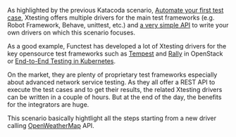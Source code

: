 As highlighted by the previous Katacoda scenario,
[Automate your first test case](https://www.katacoda.com/ollivier/courses/xtestingci/firstdriver),
Xtesting offers multiple drivers for the main test frameworks (e.g.
Robot Framework, Behave, unittest, etc.) and
[a very simple API](https://xtesting.readthedocs.io/en/latest/apidoc/xtesting.core.testcase.html)
to write your own drivers on which this scenario focuses.

As a good example, Functest has developed a lot of Xtesting drivers for the key
opensource test frameworks such as
[Tempest](https://docs.openstack.org/tempest/latest/) and
[Rally](https://docs.openstack.org/rally/latest/) in OpenStack or
[End-to-End Testing in Kubernetes](https://github.com/kubernetes/community/blob/master/contributors/devel/sig-testing/e2e-tests.md).

On the market, they are plenty of proprietary test frameworks especially about
advanced network service testing. As they all
offer a REST API to execute the test cases and to get their results, the
related Xtesting drivers can be written in a couple of hours. But at the end of
the day, the benefits for the integrators are huge.

This scenario basically hightlight all the steps starting from a new driver
calling [OpenWeatherMap](https://openweathermap.org/) API.
